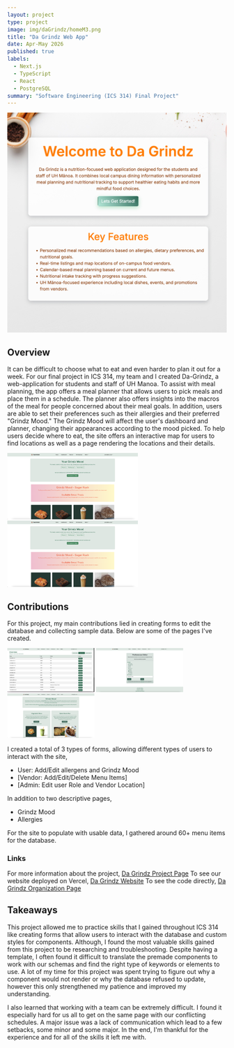 ```yaml
---
layout: project
type: project
image: img/daGrindz/homeM3.png
title: "Da Grindz Web App"
date: Apr-May 2026
published: true
labels:
  - Next.js
  - TypeScript
  - React
  - PostgreSQL
summary: "Software Engineering (ICS 314) Final Project"
---
```


<img class="img-fluid" src="../img/daGrindz/homeM3-crop.png">

## Overview

It can be difficult to choose what to eat and even harder to plan it out for a week. For our final project in ICS 314, my team and I created Da-Grindz, a web-application for students and staff of UH Manoa. To assist with meal planning, the app offers a meal planner that allows users to pick meals and place them in a schedule. The planner also offers insights into the macros of the meal for people concerned about their meal goals. In addition, users are able to set their preferences such as their allergies and their preferred "Grindz Mood." The Grindz Mood will affect the user's dashboard and planner, changing their appearances according to the mood picked. To help users decide where to eat, the site offers an interactive map for users to find locations as well as a page rendering the locations and their details. 

<div class="text-center p-4">
    <img width="300px" src="../img/daGrindz/dashboardSugarRushM3.png" class="img-thumbnail">
    <img width="300px" src="../img/daGrindz/dashboardSugarRushM3.png" class="img-thumbnail">
</div>

## Contributions

For this project, my main contributions lied in creating forms to edit the database and collecting sample data.  Below are some of the pages I've created.

<div class="text-center p-4">
    <img width="200px" src="../img/daGrindz/adminPageM3.png" class="img-thumbnail">
    <img width="200px" src="../img/daGrindz/preferencesEditorM3.png" class="img-thumbnail">
    <img width="200px" src="../img/daGrindz/grindzMoodM3.png" class="img-thumbnail">
</div>

I created a total of 3 types of forms, allowing different types of users to interact with the site,
* User: Add/Edit allergens and Grindz Mood
* [Vendor: Add/Edit/Delete Menu Items]
* [Admin: Edit user Role and Vendor Location]

In addition to two descriptive pages,
* Grindz Mood 
* Allergies

For the site to populate with usable data, I gathered around 60+ menu items for the database. 

### Links
For more information about the project, [Da Grindz Project Page](https://da-grindz.github.io/)
To see our website deployed on Vercel, [Da Grindz Website](https://da-grindz.vercel.app/)
To see the code directly, [Da Grindz Organization Page](https://github.com/da-grindz)

## Takeaways

This project allowed me to practice skills that I gained throughout ICS 314 like creating forms that allow users to interact with the database and custom styles for components. Although, I found the most valuable skills gained from this project to be researching and troubleshooting. Despite having a template, I often found it difficult to translate the premade components to work with our schemas and find the right type of keywords or elements to use. A lot of my time for this project was spent trying to figure out why a component would not render or why the database refused to update, however this only strengthened my patience and improved my understanding.

I also learned that working with a team can be extremely difficult. I found it especially hard for us all to get on the same page with our conflicting schedules. A major issue was a lack of communication which lead to a few setbacks, some minor and some major. In the end, I'm thankful for the experience and for all of the skills it left me with.
